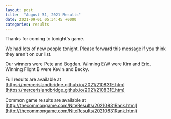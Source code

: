 ```yaml
---
layout: post
title:  "August 31, 2021 Results"
date: 2021-09-01 05:34:45 +0000
categories: results
---
```

Thanks for coming to tonight's game.

We had lots of new people tonight. Please forward this message if you think they aren't on our list.

Our winners were Pete and Bogdan. Winning E/W were Kim and Eric. Winning Flight B were Kevin and Becky.

Full results are available at [https://mercerislandbridge.github.io/2021/210831E.htm](https://mercerislandbridge.github.io/2021/210831E.htm)

Common game results are available at [http://thecommongame.com/NiteResults/20210831Rank.html](http://thecommongame.com/NiteResults/20210831Rank.html)
